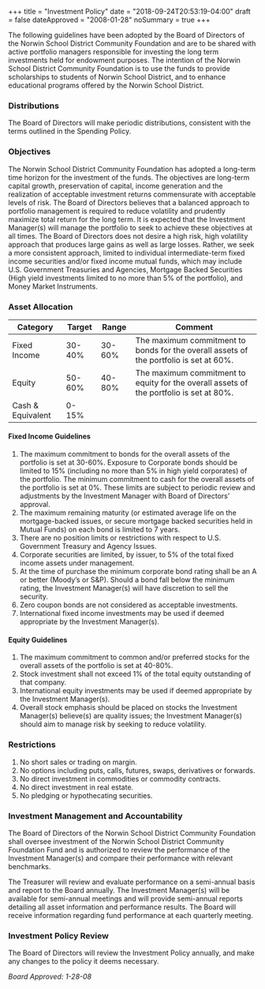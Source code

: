 +++
title = "Investment Policy"
date  = "2018-09-24T20:53:19-04:00"
draft = false
dateApproved = "2008-01-28"
noSummary = true
+++

The following guidelines have been adopted by the Board of Directors of the Norwin School District Community Foundation and are to be shared with active portfolio managers responsible for investing the long term investments held for endowment purposes. The intention of the Norwin School District Community Foundation is to use the funds to provide scholarships to students of Norwin School District, and to enhance educational programs offered by the Norwin School District.

### Distributions

The Board of Directors will make periodic distributions, consistent with the terms outlined in the Spending Policy.

### Objectives

The Norwin School District Community Foundation has adopted a long-term time horizon for the investment of the funds. The objectives are long-term capital growth, preservation of capital, income generation and the realization of acceptable investment returns commensurate with acceptable levels of risk. The Board of Directors believes that a balanced approach to portfolio management is required to reduce volatility and prudently maximize total return for the long term. It is expected that the Investment Manager(s) will manage the portfolio to seek to achieve these objectives at all times. The Board of Directors does not desire a high risk, high volatility approach that produces large gains as well as large losses. Rather, we seek a more consistent approach, limited to individual intermediate-term fixed income securities and/or fixed income mutual funds, which may include U.S. Government Treasuries and Agencies, Mortgage Backed Securities (High yield investments limited to no more than 5% of the portfolio), and Money Market Instruments.

### Asset Allocation

| Category          | Target  | Range   | Comment
| ------------------|---------|---------|--------
| Fixed Income      | 30-40%  | 30-60%  | The maximum commitment to bonds for the overall assets of the portfolio is set at 60%. |
| Equity            | 50-60%  | 40-80%  | The maximum commitment to equity for the overall assets of the portfolio is set at 80%. |
| Cash & Equivalent | 0-15%   |         | |

#### Fixed Income Guidelines

1. The maximum commitment to bonds for the overall assets of the portfolio is set at 30-60%. Exposure to Corporate bonds should be limited to 15% (including no more than 5% in high yield corporates) of the portfolio. The minimum commitment to cash for the overall assets of the portfolio is set at 0%. These limits are subject to periodic review and adjustments by the Investment Manager with Board of Directors’ approval.
2. The maximum remaining maturity (or estimated average life on the mortgage-backed issues, or secure mortgage backed securities held in Mutual Funds) on each bond is limited to 7 years.
3. There are no position limits or restrictions with respect to U.S. Government Treasury and Agency Issues.
4. Corporate securities are limited, by issuer, to 5% of the total fixed income assets under management.
5. At the time of purchase the minimum corporate bond rating shall be an A or better (Moody’s or S&P). Should a bond fall below the minimum rating, the Investment Manager(s) will have discretion to sell the security.
6. Zero coupon bonds are not considered as acceptable investments.
7. International fixed income investments may be used if deemed appropriate by the Investment Manager(s).


#### Equity Guidelines

1. The maximum commitment to common and/or preferred stocks for the overall assets of the portfolio is set at 40-80%.
2. Stock investment shall not exceed 1% of the total equity outstanding of that company.
3. International equity investments may be used if deemed appropriate by the Investment Manager(s).
4. Overall stock emphasis should be placed on stocks the Investment Manager(s) believe(s) are quality issues; the Investment Manager(s) should aim to manage risk by seeking to reduce volatility.

### Restrictions

1. No short sales or trading on margin.
2. No options including puts, calls, futures, swaps, derivatives or forwards.
3. No direct investment in commodities or commodity contracts.
4. No direct investment in real estate.
5. No pledging or hypothecating securities.

### Investment Management and Accountability

The Board of Directors of the Norwin School District Community Foundation shall oversee investment of the Norwin School District Community Foundation Fund and is authorized to review the performance of the Investment Manager(s) and compare their performance with relevant benchmarks.

The Treasurer will review and evaluate performance on a semi-annual basis and report to the Board annually. The Investment Manager(s) will be available for semi-annual meetings and will provide semi-annual reports detailing all asset information and performance results. The Board will receive information regarding fund performance at each quarterly meeting.

### Investment Policy Review

The Board of Directors will review the Investment Policy annually, and
make any changes to the policy it deems necessary.

*Board Approved: 1-28-08*
